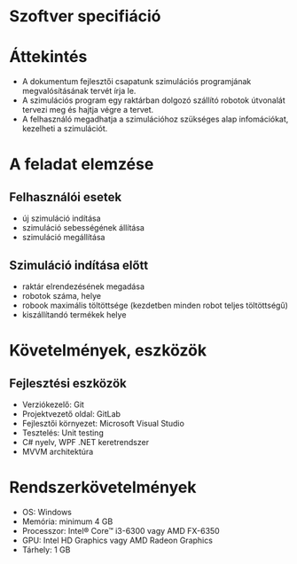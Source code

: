 # Szoftver specifiáció

# Áttekintés
- A dokumentum fejlesztői csapatunk szimulációs programjának megvalósításának tervét írja le. 
- A szimulációs program egy raktárban dolgozó szállító robotok útvonalát tervezi meg és hajtja végre a tervet.
- A felhasználó megadhatja a szimulációhoz szükséges alap infomációkat, kezelheti a szimulációt.

# A feladat elemzése
## Felhasználói esetek
- új szimuláció indítása
- szimuláció sebességének állítása
- szimuláció megállítása

## Szimuláció indítása előtt
- raktár elrendezésének megadása
- robotok száma, helye
- robook maximális töltöttsége (kezdetben minden robot teljes töltöttségű)
- kiszállítandó termékek helye

# Követelmények, eszközök
## Fejlesztési eszközök
- Verziókezelő: Git
- Projektvezető oldal: GitLab
- Fejlesztői környezet: Microsoft Visual Studio
- Tesztelés: Unit testing
- C# nyelv, WPF .NET keretrendszer
- MVVM architektúra

# Rendszerkövetelmények
- OS: Windows
- Memória: minimum 4 GB
- Processzor: Intel® Core™ i3-6300 vagy AMD FX-6350
- GPU: Intel HD Graphics vagy AMD Radeon Graphics
- Tárhely: 1 GB 
